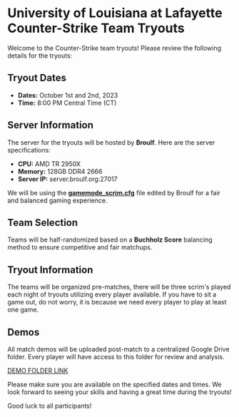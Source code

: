 # University of Louisiana at Lafayette Counter-Strike Team Tryouts

Welcome to the Counter-Strike team tryouts! Please review the following details for the tryouts:

## Tryout Dates
- **Dates:** October 1st and 2nd, 2023
- **Time:** 8:00 PM Central Time (CT)

## Server Information
The server for the tryouts will be hosted by **Broulf**. Here are the server specifications:
- **CPU:** AMD TR 2950X
- **Memory:** 128GB DDR4 2666
- **Server IP:** server.broulf.org:27017

We will be using the [**gamemode_scrim.cfg**](https://raw.githubusercontent.com/Broulf/UL-CS/main/cs2/gamemode_scrim.cfg) file edited by Broulf for a fair and balanced gaming experience.

## Team Selection
Teams will be half-randomized based on a **Buchholz Score** balancing method to ensure competitive and fair matchups.

## Tryout Information
The teams will be organized pre-matches, there will be three scrim's played each night of tryouts utilizing every player available. If you have to sit a game out, do not worry, it is because we need every player to play at least one game.

[logo]: https://github.com/adam-p/markdown-here/raw/master/src/common/images/icon48.png "Logo Title Text 2"

## Demos
All match demos will be uploaded post-match to a centralized Google Drive folder. Every player will have access to this folder for review and analysis.

[DEMO FOLDER LINK](https://drive.google.com/drive/folders/1drHae9nliyQnvkvue4RMYOxe3FXdoiDM?usp=sharing)

Please make sure you are available on the specified dates and times. We look forward to seeing your skills and having a great time during the tryouts!

Good luck to all participants!

